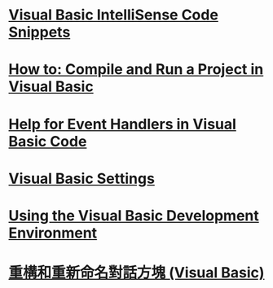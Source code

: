 # [Visual Basic IntelliSense Code Snippets](intellisense-code-snippets.md)
# [How to: Compile and Run a Project in Visual Basic](how-to-compile-and-run-a-project.md)
# [Help for Event Handlers in Visual Basic Code](help-for-event-handlers.md)
# [Visual Basic Settings](settings.md)
# [Using the Visual Basic Development Environment](using-the-visual-basic-development-environment.md)
# [重構和重新命名對話方塊 (Visual Basic)](refactoring-and-rename-dialog-box.md)
